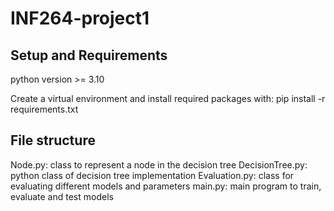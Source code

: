 # INF264-project1


## Setup and Requirements

python version >= 3.10

Create a virtual environment and install required packages with:
pip install -r requirements.txt


## File structure

Node.py: class to represent a node in the decision tree
DecisionTree.py: python class of decision tree implementation
Evaluation.py: class for evaluating different models and parameters
main.py: main program to train, evaluate and test models

